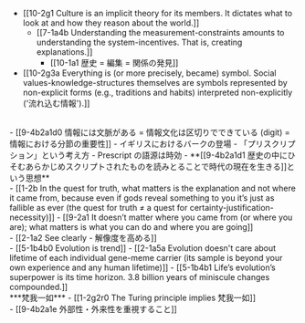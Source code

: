 - [[10-2g1 Culture is an implicit theory for its members. It dictates what to look at and how they reason about the world.]]
  - [[7-1a4b Understanding the measurement-constraints amounts to understanding the system-incentives. That is, creating explanations.]]
    - [[10-1a1 歴史 = 編集 = 関係の発見]]
- [[10-2g3a Everything is (or more precisely, became) symbol. Social values-knowledge-structures themselves are symbols represented by non-explicit forms (e.g., traditions and habits) interpreted non-explicitly ('流れ込む情報').]]
<br>
- [[9-4b2a1d0 情報には文脈がある = 情報文化は区切りでできている (digit) = 情報における分節の重要性]]
- イギリスにおけるバークの登場
  - 「プリスクリプション」という考え方
    - Prescript の語源は時効
      - **[[9-4b2a1d1 歴史の中にひそむあらかじめスクリプトされたものを読みとることで時代の現在を生きる]]という思想**
<br>
- [[1-2b In the quest for truth, what matters is the explanation and not where it came from, because even if gods reveal something to you it’s just as fallible as ever (the quest for truth ≠ a quest for certainty-justification-necessity)]]
- [[9-2a1 It doesn’t matter where you came from (or where you are); what matters is what you can do and where you are going]]
<br>
- [[2-1a2 See clearly - 解像度を高める]]
<br>
- [[5-1b4b0 Evolution is trend]]
  - [[2-1a5a Evolution doesn't care about lifetime of each individual gene-meme carrier (its sample is beyond your own experience and any human lifetime)]]
    - [[5-1b4b1 Life’s evolution’s superpower is its time horizon. 3.8 billion years of miniscule changes compounded.]]
<br>
***梵我一如*** 
  - [[1-2g2r0 The Turing principle implies 梵我一如]]
<br>
- [[9-4b2a1e 外部性・外来性を重視すること]]

